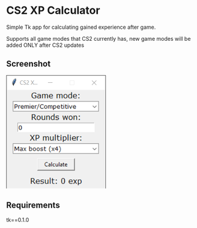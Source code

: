 # CS2 XP Calculator
Simple Tk app for calculating gained experience after game.

Supports all game modes that CS2 currently has, new game modes will be added ONLY after CS2 updates

## Screenshot
![Screenshot](screenshot.png)

## Requirements
tk==0.1.0
